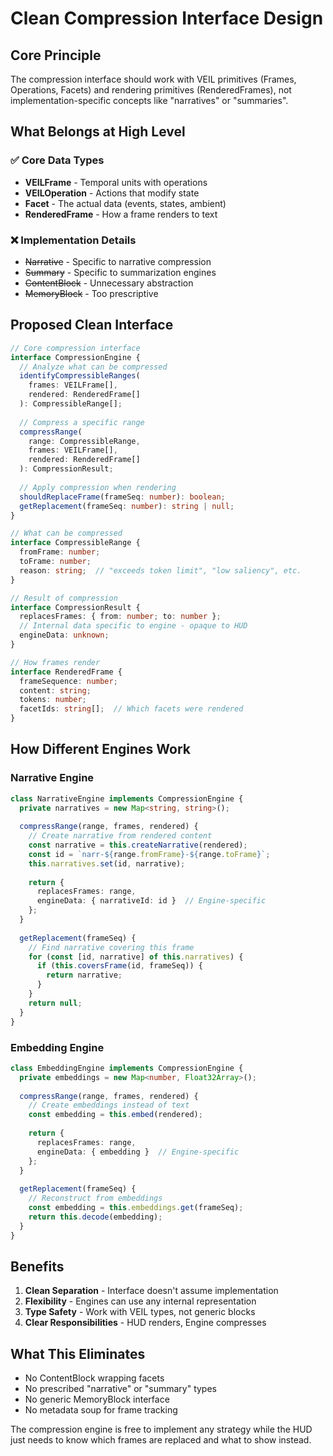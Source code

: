 # Clean Compression Interface Design

## Core Principle

The compression interface should work with VEIL primitives (Frames, Operations, Facets) and rendering primitives (RenderedFrames), not implementation-specific concepts like "narratives" or "summaries".

## What Belongs at High Level

### ✅ Core Data Types
- **VEILFrame** - Temporal units with operations
- **VEILOperation** - Actions that modify state
- **Facet** - The actual data (events, states, ambient)
- **RenderedFrame** - How a frame renders to text

### ❌ Implementation Details
- ~~Narrative~~ - Specific to narrative compression
- ~~Summary~~ - Specific to summarization engines
- ~~ContentBlock~~ - Unnecessary abstraction
- ~~MemoryBlock~~ - Too prescriptive

## Proposed Clean Interface

```typescript
// Core compression interface
interface CompressionEngine {
  // Analyze what can be compressed
  identifyCompressibleRanges(
    frames: VEILFrame[],
    rendered: RenderedFrame[]
  ): CompressibleRange[];
  
  // Compress a specific range
  compressRange(
    range: CompressibleRange,
    frames: VEILFrame[],
    rendered: RenderedFrame[]
  ): CompressionResult;
  
  // Apply compression when rendering
  shouldReplaceFrame(frameSeq: number): boolean;
  getReplacement(frameSeq: number): string | null;
}

// What can be compressed
interface CompressibleRange {
  fromFrame: number;
  toFrame: number;
  reason: string;  // "exceeds token limit", "low saliency", etc.
}

// Result of compression
interface CompressionResult {
  replacesFrames: { from: number; to: number };
  // Internal data specific to engine - opaque to HUD
  engineData: unknown;
}

// How frames render
interface RenderedFrame {
  frameSequence: number;
  content: string;
  tokens: number;
  facetIds: string[];  // Which facets were rendered
}
```

## How Different Engines Work

### Narrative Engine
```typescript
class NarrativeEngine implements CompressionEngine {
  private narratives = new Map<string, string>();
  
  compressRange(range, frames, rendered) {
    // Create narrative from rendered content
    const narrative = this.createNarrative(rendered);
    const id = `narr-${range.fromFrame}-${range.toFrame}`;
    this.narratives.set(id, narrative);
    
    return {
      replacesFrames: range,
      engineData: { narrativeId: id }  // Engine-specific
    };
  }
  
  getReplacement(frameSeq) {
    // Find narrative covering this frame
    for (const [id, narrative] of this.narratives) {
      if (this.coversFrame(id, frameSeq)) {
        return narrative;
      }
    }
    return null;
  }
}
```

### Embedding Engine
```typescript
class EmbeddingEngine implements CompressionEngine {
  private embeddings = new Map<number, Float32Array>();
  
  compressRange(range, frames, rendered) {
    // Create embeddings instead of text
    const embedding = this.embed(rendered);
    
    return {
      replacesFrames: range,
      engineData: { embedding }  // Engine-specific
    };
  }
  
  getReplacement(frameSeq) {
    // Reconstruct from embeddings
    const embedding = this.embeddings.get(frameSeq);
    return this.decode(embedding);
  }
}
```

## Benefits

1. **Clean Separation** - Interface doesn't assume implementation
2. **Flexibility** - Engines can use any internal representation
3. **Type Safety** - Work with VEIL types, not generic blocks
4. **Clear Responsibilities** - HUD renders, Engine compresses

## What This Eliminates

- No ContentBlock wrapping facets
- No prescribed "narrative" or "summary" types
- No generic MemoryBlock interface
- No metadata soup for frame tracking

The compression engine is free to implement any strategy while the HUD just needs to know which frames are replaced and what to show instead.
